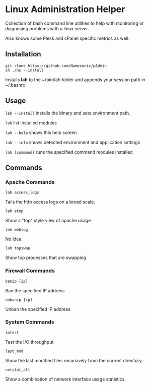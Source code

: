 # Linux Administration Helper

Collection of bash command line utilities to help with monitoring or diagnosing problems with a linux server.

Also knows some Plesk and cPanel specific metrics as well.

## Installation

```
git clone https://github.com/Namesonic/pAdmin
sh ./ns --install
```

Installs **lah** to the ~/bin/lah folder and appends your session path in ~/.bashrc

## Usage

`lah --install` installs the binary and sets environment path.

`lah` list installed modules

`lah --help` shows this help screen

`lah --info` shows detected environment and application settings

`lah [command]` runs the specified command modules installed

## Commands

### Apache Commands

`lah access_logs`

Tails the http access logs on a broad scale.

`lah atop`

Show a "top" style view of apache usage

`lah weblog`

No idea.

`lah topswap`

Show top processes that are swapping

### Firewall Commands

`banip [ip]`

Ban the specified IP address

`unbanip [ip]`

Unban the specified IP address

### System Commands

`iotest`

Test the I/O throughput

`last_mod`

Show the last modified files recursively from the current directory.

`netstat_all`

Show a combination of network interface usage statistics.
